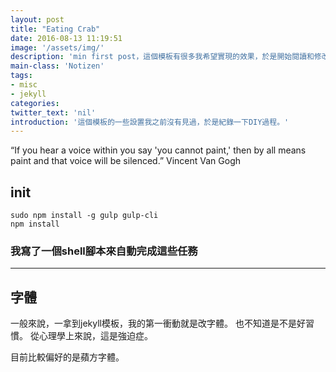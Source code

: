 ```yaml
---
layout: post
title: "Eating Crab"
date: 2016-08-13 11:19:51
image: '/assets/img/'
description: 'min first post，這個模板有很多我希望實現的效果，於是開始閱讀和修改。'
main-class: 'Notizen'
tags:
- misc
- jekyll
categories:
twitter_text: 'nil'
introduction: '這個模板的一些設置我之前沒有見過，於是紀錄一下DIY過程。'
---
```


“If you hear a voice within you say 'you cannot paint,' then by all means paint and that voice will be silenced.”
Vincent Van Gogh

## init

    sudo npm install -g gulp gulp-cli
    npm install

### 我寫了一個shell腳本來自動完成這些任務

***

## 字體
一般來說，一拿到jekyll模板，我的第一衝動就是改字體。
也不知道是不是好習慣。
從心理學上來說，這是強迫症。

目前比較偏好的是蘋方字體。
